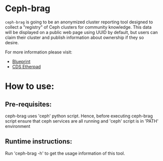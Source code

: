 # Ceph-brag

`ceph-brag` is going to be an anonymized cluster reporting tool designed to collect a "registry" of Ceph clusters for community knowledge.
This data will be displayed on a public web page using UUID by default, but users can claim their cluster and publish information about ownership if they so desire.

For more information please visit:

* [Blueprint](http://wiki.ceph.com/Planning/Blueprints/Firefly/Ceph-Brag)
* [CDS Etherpad](http://pad.ceph.com/p/cdsfirefly-ceph-brag)

How to use:
===========
Pre-requisites:
---------------
ceph-brag uses 'ceph' python script. Hence, before executing ceph-brag script ensure that ceph services are all running and 'ceph' script is in 'PATH' environment

Runtime instructions:
---------------------
Run 'ceph-brag -h' to get the usage information of this tool.
